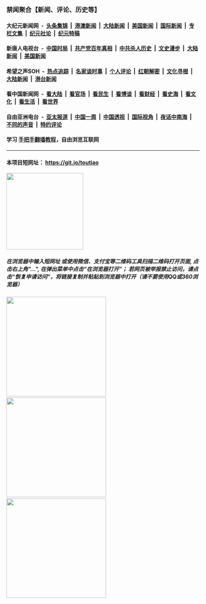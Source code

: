 ### 禁闻聚合【新闻、评论、历史等】

#### 大纪元新闻网 &nbsp;-&nbsp; [头条集锦](indexes/E头条集锦.md?t=02041555) &nbsp;|&nbsp; [港澳新闻](indexes/E港澳新闻.md?t=02041555)  &nbsp;|&nbsp; [大陆新闻](indexes/E大陆新闻.md?t=02041555) &nbsp;|&nbsp; [美国新闻](indexes/E美国新闻.md?t=02041555) &nbsp;|&nbsp; [国际新闻](indexes/E国际新闻.md?t=02041555) &nbsp;|&nbsp; [专栏文集](indexes/E专栏文集.md?t=02041555) &nbsp;|&nbsp; [纪元社论](indexes/E纪元社论.md?t=02041555) &nbsp;|&nbsp; [纪元特稿](indexes/E纪元特稿.md?t=02041555) 

#### 新唐人电视台 &nbsp;-&nbsp; [中国时局](indexes/N中国时局.md?t=02041555) &nbsp;|&nbsp; [共产党百年真相](indexes/N共产党百年真相.md?t=02041555) &nbsp;|&nbsp; [中共杀人历史](indexes/N中共杀人历史.md?t=02041555) &nbsp;|&nbsp; [文史漫步](indexes/N文史漫步.md?t=02041555) &nbsp;|&nbsp; [大陆新闻](indexes/N大陆新闻.md?t=02041555) &nbsp;|&nbsp; [美国新闻](indexes/N美国新闻.md?t=02041555)

#### 希望之声SOH &nbsp;-&nbsp; [热点追踪](indexes/H热点追踪.md?t=02041555) &nbsp;|&nbsp; [名家谈时事](indexes/H名家谈时事.md?t=02041555) &nbsp;|&nbsp; [个人评论](indexes/H个人评论.md?t=02041555)  &nbsp;|&nbsp; [红朝解密](indexes/H红朝解密.md?t=02041555) &nbsp;|&nbsp; [文化寻根](indexes/H文化寻根.md?t=02041555) &nbsp;|&nbsp; [大陆新闻](indexes/H大陆新闻.md?t=02041555) &nbsp;|&nbsp; [港台新闻](indexes/H港台新闻.md?t=02041555)

#### 看中国新闻网 &nbsp;-&nbsp; [看大陆](indexes/S看大陆.md?t=02041555) &nbsp;|&nbsp; [看官场](indexes/S看官场.md?t=02041555) &nbsp;|&nbsp; [看民生](indexes/S看民生.md?t=02041555)  &nbsp;|&nbsp; [看博谈](indexes/S看博谈.md?t=02041555) &nbsp;|&nbsp; [看财经](indexes/S看财经.md?t=02041555) &nbsp;|&nbsp; [看史海](indexes/S看史海.md?t=02041555) &nbsp;|&nbsp; [看文化](indexes/S看文化.md?t=02041555) &nbsp;|&nbsp; [看生活](indexes/S看生活.md?t=02041555) &nbsp;|&nbsp; [看世界](indexes/S看世界.md?t=02041555)

#### 自由亚洲电台 &nbsp;-&nbsp; [亚太报道](indexes/R亚太报道.md?t=02041555) &nbsp;|&nbsp; [中国一周](indexes/R中国一周.md?t=02041555) &nbsp;|&nbsp; [中国透视](indexes/R中国透视.md?t=02041555)  &nbsp;|&nbsp; [国际视角](indexes/R国际视角.md?t=02041555) &nbsp;|&nbsp; [夜话中南海](indexes/R夜话中南海.md?t=02041555) &nbsp;|&nbsp; [不同的声音](indexes/R不同的声音.md?t=02041555) &nbsp;|&nbsp; [特约评论](indexes/R特约评论.md?t=02041555)

#### 学习 [手把手翻墙教程](https://github.com/gfw-breaker/guides/wiki)，自由浏览互联网

----

#### 本项目短网址： https://git.io/toutiao
<img src="https://raw.githubusercontent.com/gfw-breaker/banned-news/master/scripts/img/qr.png" width="200px"/>  

##### 在浏览器中输入短网址 或使用微信、支付宝等二维码工具扫描二维码打开页面, 点击右上角"...", 在弹出菜单中点击“在浏览器打开”； 若网页被举报禁止访问，请点击“恢复申请访问”，将链接复制并粘贴到浏览器中打开（请不要使用QQ或360浏览器）

<img src="https://raw.githubusercontent.com/gfw-breaker/banned-news/master/scripts/img/1.png" width="260px"/> &nbsp; <img src="https://raw.githubusercontent.com/gfw-breaker/banned-news/master/scripts/img/2.png" width="260px"/> &nbsp; <img src="https://raw.githubusercontent.com/gfw-breaker/banned-news/master/scripts/img/3.png" width="260px"/>
